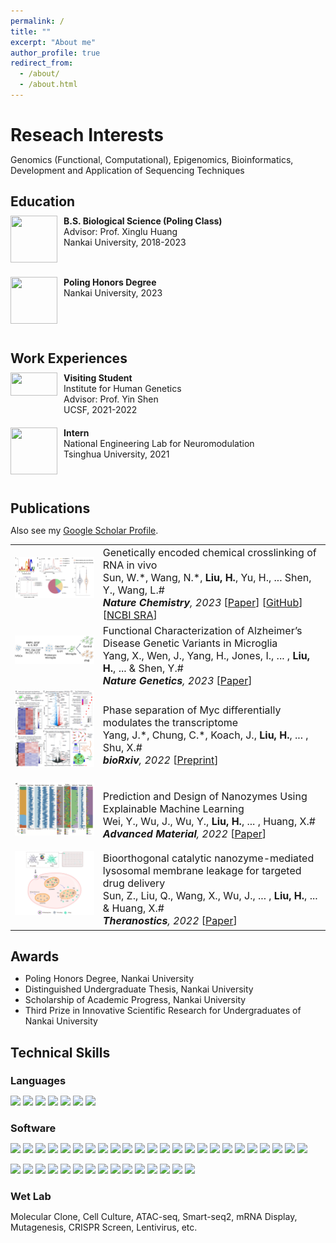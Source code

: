 ```yaml
---
permalink: /
title: ""
excerpt: "About me"
author_profile: true
redirect_from: 
  - /about/
  - /about.html
---
```



Reseach Interests
======
Genomics (Functional, Computational), Epigenomics, Bioinformatics, Development and Application of Sequencing Techniques

Education
------
<meta http-equiv="Content-Type" content="text/html;charset=utf-8">
<style type="text/css">
*{padding:0;margin:0;}
.media{width:100%;margin:0 auto;border:0 solid #ccc;padding:10px 0;}
.media:after{clear:both;display:block;width:0;height:0;content:""}
.pull-left{float:left;border:0 solid #ccc}
.pull-left img{width:75px;}
.media-body{width:70%;float:left;margin-left:10px;}
</style>

<div class="media">
    <span class="pull-left"><img src="images/nku.png" width="75px" height="75px"/></span>
    <div class="media-body">
        <div><span style="font-weight: bold">B.S. Biological Science (Poling Class)</span></div>
        <div>Advisor: Prof. Xinglu Huang</div>
        <div>Nankai University, 2018-2023</div>
    </div>
</div>

<div class="media">
    <span class="pull-left"><img src="images/nku.png" width="75px" height="75px"/></span>
    <div class="media-body">
        <div><span style="font-weight: bold">Poling Honors Degree</span></div>
        <div>Nankai University, 2023</div>
    </div>
</div>

Work Experiences
------
<div class="media">
    <span class="pull-left"><img src="images/ucsf.png" width="75px" height="37.5px"/></span>
    <div class="media-body">
        <div><span style="font-weight: bold">Visiting Student</span></div>
        <div>Institute for Human Genetics</div>
        <div>Advisor: Prof. Yin Shen</div>
        <div>UCSF, 2021-2022</div>
    </div>
</div>

<div class="media">
    <span class="pull-left"><img src="images/thu.png" width="75px" height="75px"/></span>
    <div class="media-body">
        <div><span style="font-weight: bold">Intern</span></div>
        <div>National Engineering Lab for Neuromodulation</div>
        <div>Tsinghua University, 2021</div>
    </div>
</div>

Publications
------
<style>
.pub_title{font-size:16px;}
.pub_author{font-size:16px;}
.pub_journal{font-size:16px;}
.subtitle{ 
    font-size:16px;           
    width: 100%;  
    height: 40px; 
    text-align:center     
} 
</style>

Also see my [Google Scholar Profile](https://scholar.google.com/citations?user=GFkNo_IAAAAJ&hl=en).

<table>

<tr>
<td><img class="proj_thumb" src="images/publications/NChem2023.png" width="350px" alt=""/>&nbsp;</td>
<td><div class="pub_title"> Genetically encoded chemical crosslinking of RNA in vivo </div>
<div class="pub_author"> Sun, W.*, Wang, N.*, <b>Liu, H.</b>, Yu, H., ... Shen, Y., Wang, L.#</div>
<div class="pub_journal"><i><b>Nature Chemistry</b>, 2023</i> [<a href="https://doi.org/10.1038/s41557-022-01038-4">Paper</a>] [<a href="https://github.com/Shall-We-Dance/GRIP-seq">GitHub</a>] [<a href="https://www.ncbi.nlm.nih.gov/bioproject/PRJNA797913">NCBI SRA</a>]</div>
</td>
</tr>

<tr>
<td><img class="proj_thumb" src="images/publications/NG2023.png" width="350px" alt=""/>&nbsp;</td>
<td><div class="pub_title"> Functional Characterization of Alzheimer’s Disease Genetic Variants in Microglia </div>
<div class="pub_author"> Yang, X., Wen, J., Yang, H., Jones, I., ... , <b>Liu, H.</b>, ... & Shen, Y.# </div>
<div class="pub_journal"><i><b>Nature Genetics</b>, 2023</i> [<a href="https://doi.org/10.1038/s41588-023-01506-8">Paper</a>]</div>
</td>
</tr>

<tr>
<td><img class="proj_thumb" src="images/publications/bioRxiv2022.png" width="350px" alt=""/>&nbsp;</td>
<td><div class="pub_title"> Phase separation of Myc differentially modulates the transcriptome </div>
<div class="pub_author"> Yang, J.*, Chung, C.*, Koach, J., <b>Liu, H.</b>, ... , Shu, X.# </div>
<div class="pub_journal"><i><b>bioRxiv</b>, 2022</i> [<a href="https://doi.org/10.1101/2022.06.28.498043">Preprint</a>]</div>
</td>
</tr>

<tr>
<td><img class="proj_thumb" src="images/publications/adma2022.png" width="350px" alt=""/>&nbsp;</td>
<td><div class="pub_title"> Prediction and Design of Nanozymes Using Explainable Machine Learning </div>
<div class="pub_author"> Wei, Y., Wu, J., Wu, Y., <b>Liu, H.</b>, ... , Huang, X.# </div>
<div class="pub_journal"><i><b>Advanced Material</b>, 2022</i> [<a href="https://doi.org/10.1002/adma.202201736">Paper</a>]</div>
</td>
</tr>

<tr>
<td><img class="proj_thumb" src="images/publications/thno2022.png" width="350px" alt=""/>&nbsp;</td>
<td><div class="pub_title"> Bioorthogonal catalytic nanozyme-mediated lysosomal membrane leakage for targeted drug delivery </div>
<div class="pub_author"> Sun, Z., Liu, Q., Wang, X., Wu, J., ... , <b>Liu, H.</b>, ... & Huang, X.# </div>
<div class="pub_journal"><i><b>Theranostics</b>, 2022</i> [<a href="https://doi.org/10.7150/thno.66325">Paper</a>]</div>
</td>
</tr>

</table>

Awards
------

 * Poling Honors Degree, Nankai University
 * Distinguished Undergraduate Thesis, Nankai University
 * Scholarship of Academic Progress, Nankai University
 * Third Prize in Innovative Scientific Research for Undergraduates of Nankai University

Technical Skills
------

### Languages

[![](https://img.shields.io/badge/R-276DC3?style=for-the-badge&logo=r&logoColor=white)]()
[![](https://img.shields.io/badge/Python-3776AB?style=for-the-badge&logo=python&logoColor=white)]()
[![](https://img.shields.io/badge/Shell-4EAA25?style=for-the-badge&logo=gnu-bash&logoColor=white)]()
[![](https://img.shields.io/badge/HTML-E34F26?style=for-the-badge&logo=html5&logoColor=white)]()
[![](https://img.shields.io/badge/CSS-1572B6?style=for-the-badge&logo=css3&logoColor=white)]()
[![](https://img.shields.io/badge/Markdown-000000?style=for-the-badge&logo=markdown&logoColor=white)]()
[![](https://img.shields.io/badge/LaTeX-008080?style=for-the-badge&logo=latex&logoColor=white)]()

### Software

[![](https://img.shields.io/badge/NGINX-009639?style=for-the-badge&logo=nginx&logoColor=white)]()
[![](https://img.shields.io/badge/Docker-2CA5E0?style=for-the-badge&logo=docker&logoColor=white)]()
[![](https://img.shields.io/badge/Conda-342B029?&style=for-the-badge&logo=anaconda&logoColor=white)]()
[![](https://img.shields.io/badge/VS%20Code-0078D4?style=for-the-badge&logo=visual%20studio%20code&logoColor=white)]()
[![](https://img.shields.io/badge/RStudio-75AADB?style=for-the-badge&logo=rstudio&logoColor=white)]()
[![](https://img.shields.io/badge/AI-FF9A00?&style=for-the-badge&logo=Adobe%20Illustrator&logoColor=white)]()
[![](https://img.shields.io/badge/Cloudflare-F38020?&style=for-the-badge&logo=Cloudflare&logoColor=white)]()
[![](https://img.shields.io/badge/Overleaf-47A141?&style=for-the-badge&logo=Overleaf&logoColor=white)]()
[![](https://img.shields.io/badge/ImageJ-00D8E0?&style=for-the-badge&logo=imagej&logoColor=white)]()
[![](https://img.shields.io/badge/SnapGene-5DB1D9?&style=for-the-badge&logoColor=white)]()
[![](https://img.shields.io/badge/Benchling-020DAE?&style=for-the-badge&logoColor=white)]()
[![](https://img.shields.io/badge/Zotero-CC2936?&style=for-the-badge&logo=zotero&logoColor=white)]()
[![](https://img.shields.io/badge/Draw.io-F08705?&style=for-the-badge&logo=diagramsdotnet&logoColor=white)]()
[![](https://img.shields.io/badge/MS%20Office-D83B01?&style=for-the-badge&logo=microsoftoffice&logoColor=white)]()
[![](https://img.shields.io/badge/Netdata-4CA851?&style=for-the-badge&logoColor=white)]()
[![](https://img.shields.io/badge/Jellyfin-00A4DC?&style=for-the-badge&logo=Jellyfin&logoColor=white)]()
[![](https://img.shields.io/badge/Ubuntu-E95420?style=for-the-badge&logo=ubuntu&logoColor=white)]()
[![](https://img.shields.io/badge/mac%20os-000000?style=for-the-badge&logo=apple&logoColor=white)]()
[![](https://img.shields.io/badge/Windows-0067B8?style=for-the-badge&logo=windows%2011&logoColor=white)]()
[![](https://img.shields.io/badge/Truenas-0095D5?style=for-the-badge&logo=truenas&logoColor=white)]()
[![](https://img.shields.io/badge/Unraid-F15A2C?style=for-the-badge&logo=unraid&logoColor=white)]()
[![](https://img.shields.io/badge/Synology-000000?style=for-the-badge&logo=synology&logoColor=white)]()
[![](https://img.shields.io/badge/OpenWrt-00B5E2?style=for-the-badge&logo=OpenWrt&logoColor=white)]()
[![](https://img.shields.io/badge/Raspberry%20Pi-A22846?style=for-the-badge&logo=Raspberry%20Pi&logoColor=white)]()

[![](https://img.shields.io/badge/Flask-ffffff?style=for-the-badge&logo=flask&logoColor=black)]()
[![](https://img.shields.io/badge/Seurat-276DC3?style=for-the-badge&logo=r&logoColor=white)]()
[![](https://img.shields.io/badge/ggplot2-276DC3?style=for-the-badge&logo=r&logoColor=white)]()
[![](https://img.shields.io/badge/dplyr-276DC3?style=for-the-badge&logo=r&logoColor=white)]()
[![](https://img.shields.io/badge/edgeR-276DC3?style=for-the-badge&logo=r&logoColor=white)]()
[![](https://img.shields.io/badge/clusterProfiler-276DC3?style=for-the-badge&logo=r&logoColor=white)]()
[![](https://img.shields.io/badge/pheatmap-276DC3?style=for-the-badge&logo=r&logoColor=white)]()
[![](https://img.shields.io/badge/UpSetR-276DC3?style=for-the-badge&logo=r&logoColor=white)]()
[![](https://img.shields.io/badge/caret-276DC3?style=for-the-badge&logo=r&logoColor=white)]()
[![](https://img.shields.io/badge/alphafold2-2152CE?style=for-the-badge&logo=python&logoColor=white)]()
[![](https://img.shields.io/badge/CRISPResso-3776AB?style=for-the-badge&logo=python&logoColor=white)]()
[![](https://img.shields.io/badge/MACS-3776AB?style=for-the-badge&logo=python&logoColor=white)]()
[![](https://img.shields.io/badge/ViennaRNA-A8B9CC?style=for-the-badge&logo=c&logoColor=white)]()
[![](https://img.shields.io/badge/STAR-A8B9CC?style=for-the-badge&logo=c&logoColor=white)]()
[![](https://img.shields.io/badge/fastp-00599C?style=for-the-badge&logo=cplusplus&logoColor=white)]()

### Wet Lab

Molecular Clone, Cell Culture, ATAC-seq, Smart-seq2, mRNA Display, Mutagenesis, CRISPR Screen, Lentivirus, etc.


<div style="text-align:center">
<script type="text/javascript" src="//rf.revolvermaps.com/0/0/8.js?i=5sgot2dxrbg&amp;m=0c&amp;c=ff0000&amp;cr1=ffffff&amp;f=calibri&amp;l=49&amp;s=200&amp;cw=ffffff&amp;cb=000000" async="async"></script>
</div>